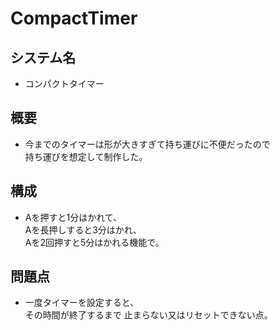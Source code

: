 # CompactTimer

## システム名
* コンパクトタイマー

## 概要

* 今までのタイマーは形が大きすぎて持ち運びに不便だったので<br>持ち運びを想定して制作した。

## 構成
* Aを押すと1分はかれて、
<br>Aを長押しすると3分はかれ、
<br>Aを2回押すと5分はかれる機能で。

## 問題点
* 一度タイマーを設定すると、
<br>その時間が終了するまで
止まらない又はリセットできない点。

